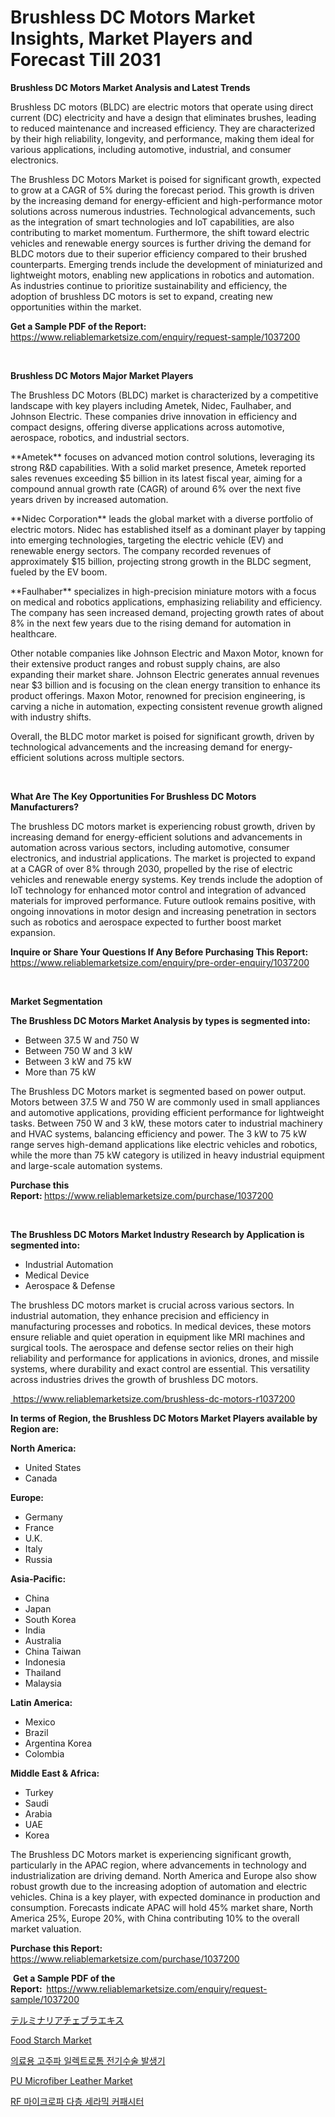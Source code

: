 <p><h1>Brushless DC Motors Market Insights, Market Players and Forecast Till 2031</h1></p><p><strong>Brushless DC Motors Market Analysis and Latest Trends</strong></p>
<p><p>Brushless DC motors (BLDC) are electric motors that operate using direct current (DC) electricity and have a design that eliminates brushes, leading to reduced maintenance and increased efficiency. They are characterized by their high reliability, longevity, and performance, making them ideal for various applications, including automotive, industrial, and consumer electronics.</p><p>The Brushless DC Motors Market is poised for significant growth, expected to grow at a CAGR of 5% during the forecast period. This growth is driven by the increasing demand for energy-efficient and high-performance motor solutions across numerous industries. Technological advancements, such as the integration of smart technologies and IoT capabilities, are also contributing to market momentum. Furthermore, the shift toward electric vehicles and renewable energy sources is further driving the demand for BLDC motors due to their superior efficiency compared to their brushed counterparts. Emerging trends include the development of miniaturized and lightweight motors, enabling new applications in robotics and automation. As industries continue to prioritize sustainability and efficiency, the adoption of brushless DC motors is set to expand, creating new opportunities within the market.</p></p>
<p><strong>Get a Sample PDF of the Report:&nbsp;</strong> <a href="https://www.reliablemarketsize.com/enquiry/request-sample/1037200">https://www.reliablemarketsize.com/enquiry/request-sample/1037200</a></p>
<p>&nbsp;</p>
<p><strong>Brushless DC Motors Major Market Players</strong></p>
<p><p>The Brushless DC Motors (BLDC) market is characterized by a competitive landscape with key players including Ametek, Nidec, Faulhaber, and Johnson Electric. These companies drive innovation in efficiency and compact designs, offering diverse applications across automotive, aerospace, robotics, and industrial sectors.</p><p>**Ametek** focuses on advanced motion control solutions, leveraging its strong R&D capabilities. With a solid market presence, Ametek reported sales revenues exceeding $5 billion in its latest fiscal year, aiming for a compound annual growth rate (CAGR) of around 6% over the next five years driven by increased automation.</p><p>**Nidec Corporation** leads the global market with a diverse portfolio of electric motors. Nidec has established itself as a dominant player by tapping into emerging technologies, targeting the electric vehicle (EV) and renewable energy sectors. The company recorded revenues of approximately $15 billion, projecting strong growth in the BLDC segment, fueled by the EV boom.</p><p>**Faulhaber** specializes in high-precision miniature motors with a focus on medical and robotics applications, emphasizing reliability and efficiency. The company has seen increased demand, projecting growth rates of about 8% in the next few years due to the rising demand for automation in healthcare.</p><p>Other notable companies like Johnson Electric and Maxon Motor, known for their extensive product ranges and robust supply chains, are also expanding their market share. Johnson Electric generates annual revenues near $3 billion and is focusing on the clean energy transition to enhance its product offerings. Maxon Motor, renowned for precision engineering, is carving a niche in automation, expecting consistent revenue growth aligned with industry shifts.</p><p>Overall, the BLDC motor market is poised for significant growth, driven by technological advancements and the increasing demand for energy-efficient solutions across multiple sectors.</p></p>
<p>&nbsp;</p>
<p><strong>What Are The Key Opportunities For Brushless DC Motors Manufacturers?</strong></p>
<p><p>The brushless DC motors market is experiencing robust growth, driven by increasing demand for energy-efficient solutions and advancements in automation across various sectors, including automotive, consumer electronics, and industrial applications. The market is projected to expand at a CAGR of over 8% through 2030, propelled by the rise of electric vehicles and renewable energy systems. Key trends include the adoption of IoT technology for enhanced motor control and integration of advanced materials for improved performance. Future outlook remains positive, with ongoing innovations in motor design and increasing penetration in sectors such as robotics and aerospace expected to further boost market expansion.</p></p>
<p><strong>Inquire or Share Your Questions If Any Before Purchasing This Report:</strong> <a href="https://www.reliablemarketsize.com/enquiry/pre-order-enquiry/1037200">https://www.reliablemarketsize.com/enquiry/pre-order-enquiry/1037200</a></p>
<p>&nbsp;</p>
<p><strong>Market Segmentation</strong></p>
<p><strong>The Brushless DC Motors Market Analysis by types is segmented into:</strong></p>
<p><ul><li>Between 37.5 W and 750 W</li><li>Between 750 W and 3 kW</li><li>Between 3 kW and 75 kW</li><li>More than 75 kW</li></ul></p>
<p><p>The Brushless DC Motors market is segmented based on power output. Motors between 37.5 W and 750 W are commonly used in small appliances and automotive applications, providing efficient performance for lightweight tasks. Between 750 W and 3 kW, these motors cater to industrial machinery and HVAC systems, balancing efficiency and power. The 3 kW to 75 kW range serves high-demand applications like electric vehicles and robotics, while the more than 75 kW category is utilized in heavy industrial equipment and large-scale automation systems.</p></p>
<p><strong>Purchase this Report:&nbsp;</strong><a href="https://www.reliablemarketsize.com/purchase/1037200">https://www.reliablemarketsize.com/purchase/1037200</a></p>
<p>&nbsp;</p>
<p><strong>The Brushless DC Motors Market Industry Research by Application is segmented into:</strong></p>
<p><ul><li>Industrial Automation</li><li>Medical Device</li><li>Aerospace & Defense</li></ul></p>
<p><p>The brushless DC motors market is crucial across various sectors. In industrial automation, they enhance precision and efficiency in manufacturing processes and robotics. In medical devices, these motors ensure reliable and quiet operation in equipment like MRI machines and surgical tools. The aerospace and defense sector relies on their high reliability and performance for applications in avionics, drones, and missile systems, where durability and exact control are essential. This versatility across industries drives the growth of brushless DC motors.</p></p>
<p><a href="https://www.reliablemarketsize.com/brushless-dc-motors-r1037200">&nbsp;https://www.reliablemarketsize.com/brushless-dc-motors-r1037200</a></p>
<p><strong>In terms of Region, the Brushless DC Motors Market Players available by Region are:</strong></p>
<p>
    <p> <strong> North America: </strong>
        <ul>
            <li>United States</li>
            <li>Canada</li>
        </ul>
        </p> 
    <p> <strong> Europe: </strong>
        <ul>
            <li>Germany</li>
            <li>France</li>
            <li>U.K.</li>
            <li>Italy</li>
            <li>Russia</li>
        </ul>
        </p> 
    <p> <strong> Asia-Pacific: </strong>
        <ul>
            <li>China</li>
            <li>Japan</li>
            <li>South Korea</li>
            <li>India</li>
            <li>Australia</li>
            <li>China Taiwan</li>
            <li>Indonesia</li>
            <li>Thailand</li>
            <li>Malaysia</li>
        </ul>
        </p> 
    <p> <strong> Latin America: </strong>
        <ul>
            <li>Mexico</li>
            <li>Brazil</li>
            <li>Argentina Korea</li>
            <li>Colombia</li>
        </ul>
        </p> 
    <p> <strong> Middle East & Africa: </strong>
        <ul>
            <li>Turkey</li>
            <li>Saudi</li>
            <li>Arabia</li>
            <li>UAE</li>
            <li>Korea</li>
        </ul>
    </p>
    </p>
<p><p>The Brushless DC Motors market is experiencing significant growth, particularly in the APAC region, where advancements in technology and industrialization are driving demand. North America and Europe also show robust growth due to the increasing adoption of automation and electric vehicles. China is a key player, with expected dominance in production and consumption. Forecasts indicate APAC will hold 45% market share, North America 25%, Europe 20%, with China contributing 10% to the overall market valuation.</p></p>
<p><strong>Purchase this Report: </strong><a href="https://www.reliablemarketsize.com/purchase/1037200">https://www.reliablemarketsize.com/purchase/1037200</a></p>
<p>&nbsp;<strong>Get a Sample PDF of the Report:&nbsp;&nbsp;</strong><a href="https://www.reliablemarketsize.com/enquiry/request-sample/1037200">https://www.reliablemarketsize.com/enquiry/request-sample/1037200</a></p>
<p><strong></strong></p>
<p><p><a href="https://medium.com/@raap8632/terminalia-chebula-extract-market-%E3%81%AF-%E3%82%B3%E3%82%B9%E3%83%88%E7%AE%A1%E7%90%86%E3%81%A8%E5%8A%B9%E7%8E%87%E5%90%91%E4%B8%8A%E3%82%92%E5%84%AA%E5%85%88%E3%81%97%E3%81%BE%E3%81%99-%E3%81%95%E3%82%89%E3%81%AB-%E5%A0%B1%E5%91%8A%E6%9B%B8%E3%81%AF%E5%B8%82%E5%A0%B4%E3%81%AE%E9%9C%80%E8%A6%81%E9%9D%A2%E3%81%A8%E4%BE%9B%E7%B5%A6%E9%9D%A2%E3%81%AE%E4%B8%A1%E6%96%B9%E3%82%92%E3%82%AB%E3%83%90%E3%83%BC%E3%81%97%E3%81%A6%E3%81%84%E3%81%BE%E3%81%99-terminalia-c30064c2883c">テルミナリアチェブラエキス</a></p><p><a href="https://www.linkedin.com/pulse/driving-market-forces-food-starch-trends-future-forecasts-till-w2sge?trackingId=6VfpqS%2FsSzW7%2BghHOhDHYQ%3D%3D">Food Starch Market</a></p><p><a href="https://medium.com/@brendanmata77/medical-high-frequency-electrotome-electrosurgical-generators-market-%EC%9D%98-%EA%B8%80%EB%A1%9C%EB%B2%8C-%EC%8B%9C%EC%9E%A5-%EA%B0%9C%EC%9A%94%EB%8A%94-%EC%A0%84-%EC%84%B8%EA%B3%84-%EB%B0%8F-%EC%A3%BC%EC%9A%94-%EC%8B%9C%EC%9E%A5%EC%9D%98-8f5942edc754">의료용 고주파 일렉트로톰 전기수술 발생기</a></p><p><a href="https://issuu.com/reportprime-2/docs/pu-microfiber-leather-market-size-2_0788a2416ba2f6">PU Microfiber Leather Market</a></p><p><a href="https://medium.com/@brendanmata77/rf-microwave-multilayer-ceramic-capacitor-market-%EC%9D%98-%EA%B8%80%EB%A1%9C%EB%B2%8C-%EC%8B%9C%EC%9E%A5-%EA%B0%9C%EC%9A%94%EB%8A%94-%EC%A0%84-%EC%84%B8%EA%B3%84-%EB%B0%8F-%EC%A3%BC%EC%9A%94-%EC%8B%9C%EC%9E%A5%EC%9D%98-%EC%82%B0%EC%97%85%EC%97%90-%EC%98%81%ED%96%A5%EC%9D%84-%EB%AF%B8%EC%B9%98%EB%8A%94-%EC%A3%BC%EC%9A%94-%ED%8A%B8%EB%A0%8C%EB%93%9C%EC%97%90-92c4ef023bbf">RF 마이크로파 다층 세라믹 커패시터</a></p></p>